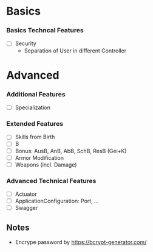 # Basics

### Basics Techncal Features
- [ ] Security
    - Separation of User in different Controller

# Advanced

### Additional Features
- [ ] Specialization

### Extended Features
- [ ] Skills from Birth
- [ ] B
- [ ] Bonus: AusB, AnB, AbB, SchB, ResB (Gei+K)
- [ ] Armor Modification
- [ ] Weapons (incl. Damage)

### Advanced Technical Features
- [ ] Actuator
- [ ] ApplicationConfiguration: Port, ...
- [ ] Swagger

## Notes
- Encrype password by https://bcrypt-generator.com/ 
